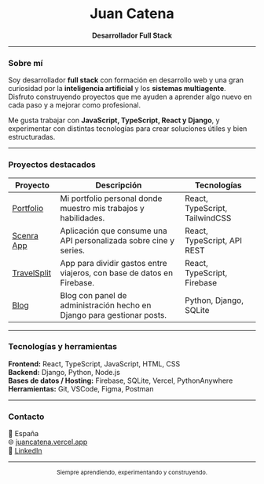 <h1 align="center">Juan Catena</h1>
<p align="center"><strong>Desarrollador Full Stack</strong></p>

---

### Sobre mí

Soy desarrollador **full stack** con formación en desarrollo web y una gran curiosidad por la **inteligencia artificial** y los **sistemas multiagente**.  
Disfruto construyendo proyectos que me ayuden a aprender algo nuevo en cada paso y a mejorar como profesional.

Me gusta trabajar con **JavaScript, TypeScript, React y Django**, y experimentar con distintas tecnologías para crear soluciones útiles y bien estructuradas.

---

### Proyectos destacados

| Proyecto | Descripción | Tecnologías |
|-----------|--------------|-------------|
| [Portfolio](https://juancatena.vercel.app) | Mi portfolio personal donde muestro mis trabajos y habilidades. | React, TypeScript, TailwindCSS |
| [Scenra App](https://scenra-app.vercel.app) | Aplicación que consume una API personalizada sobre cine y series. | React, TypeScript, API REST |
| [TravelSplit](https://travelsplit-72d62.web.app) | App para dividir gastos entre viajeros, con base de datos en Firebase. | React, TypeScript, Firebase |
| [Blog](https://jcatena.pythonanywhere.com) | Blog con panel de administración hecho en Django para gestionar posts. | Python, Django, SQLite |

---

### Tecnologías y herramientas

**Frontend:** React, TypeScript, JavaScript, HTML, CSS  
**Backend:** Django, Python, Node.js  
**Bases de datos / Hosting:** Firebase, SQLite, Vercel, PythonAnywhere  
**Herramientas:** Git, VSCode, Figma, Postman

---

### Contacto

📍 España  
🌐 [juancatena.vercel.app](https://juancatena.vercel.app)  
💼 [LinkedIn](https://www.linkedin.com/in/juan-catena-marin)

---

<p align="center">
  <sub>Siempre aprendiendo, experimentando y construyendo.</sub>
</p>
